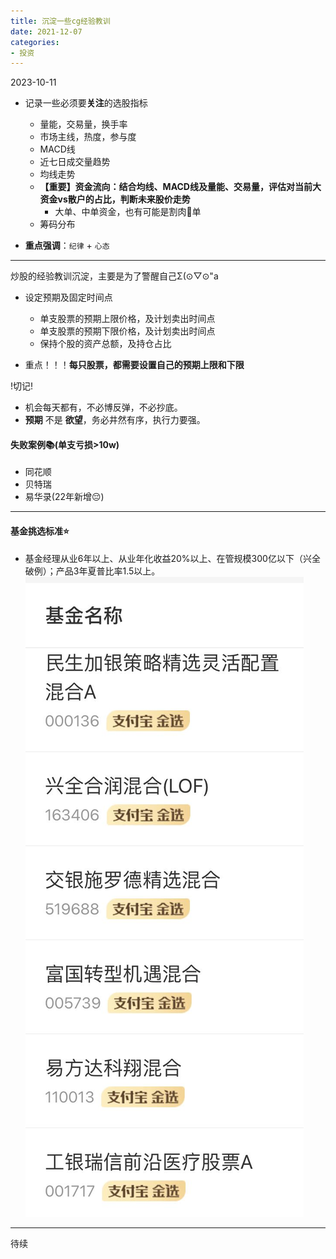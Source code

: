 ```yaml
---
title: 沉淀一些cg经验教训
date: 2021-12-07
categories: 
- 投资
---
```


2023-10-11
* 记录一些必须要**关注**的选股指标
  * 量能，交易量，换手率
  * 市场主线，热度，参与度
  * MACD线
  * 近七日成交量趋势
  * 均线走势
  * **【重要】资金流向：结合均线、MACD线及量能、交易量，评估对当前大资金vs散户的占比，判断未来股价走势**
    * 大单、中单资金，也有可能是割肉🥩单
  * 筹码分布

* **重点强调**：```纪律``` + ```心态```

-----


炒股的经验教训沉淀，主要是为了警醒自己Σ(⊙▽⊙"a

* 设定预期及固定时间点
  * 单支股票的预期上限价格，及计划卖出时间点
  * 单支股票的预期下限价格，及计划卖出时间点
  * 保持个股的资产总额，及持仓占比



* 重点！！！**每只股票，都需要设置自己的预期上限和下限**


!切记!

* 机会每天都有，不必博反弹，不必抄底。
* **预期** 不是 **欲望**，务必井然有序，执行力要强。

 #### 失败案例📚(单支亏损>10w)
 * 同花顺
 * 贝特瑞
 * 易华录(22年新增😔)

----

 #### 基金挑选标准⭐️
  * 基金经理从业6年以上、从业年化收益20%以上、在管规模300亿以下（兴全破例）；产品3年夏普比率1.5以上。
  ![🐔基金推进](/imgs/a/278911639043503_.pic.jpg)
----

待续
